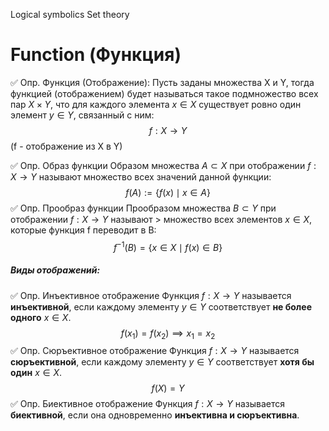 Logical symbolics
Set theory
# Function (Функция)
✅ Опр. Функция (Отображение):
Пусть заданы множества X и Y, тогда функцией (отображением) будет называться такое подмножество всех пар $X \times Y$, что для каждого элемента $x \in X$ существует ровно один элемент $y \in Y$, связанный с ним:
$$ f: X \to Y$$
(f - отображение из X в Y)

✅ Опр. Образ функции
Образом множества $A \subset X$ при отображении  $f: X \to Y$ называют множество всех значений данной функции:
$$ f(A):= \{ f(x) \mid x \in A\}$$
✅ Опр. Прообраз функции
Прообразом множества $B \subset Y$ при отображении  $f: X \to Y$ называют > множество всех элементов $x \in X$, которые функция f переводит в B:
$$f^{-1}(B) = \{ x \in X \mid f(x) \in B \}$$
##### Виды отображений:
✅ Опр. Инъективное отображение
Функция $f : X \to Y$ называется **инъективной**, если каждому элементу $y \in Y$ соответствует **не более одного** $x \in X$.
$$f(x_1) = f(x_2) \implies x_1 = x_2$$
✅ Опр. Сюръективное отображение
Функция $f : X \to Y$ называется **сюръективной**, если каждому элементу $y \in Y$ соответствует **хотя бы один** $x \in X$.
$$f(X) = Y$$
✅ Опр. Биективное отображение
Функция $f : X \to Y$ называется **биективной**, если она одновременно **инъективна и сюръективна**.